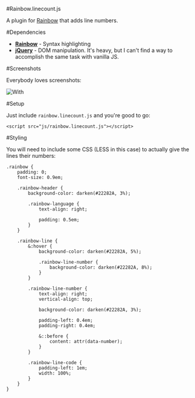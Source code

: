 #Rainbow.linecount.js

A plugin for [Rainbow](https://github.com/ccampbell/rainbow) that adds line numbers.

#Dependencies

 - **[Rainbow](https://github.com/ccampbell/rainbow)** - Syntax highlighting
 - **[jQuery](https://github.com/jquery/jquery)** - DOM manipulation. It's heavy, but I can't find a way to accomplish the same task with vanilla JS.

#Screenshots

Everybody loves screenshots:

![With](https://raw.github.com/Blender3D/rainbow.linenumbers.js/master/screenshots/enabled.png)

#Setup

Just include `rainbow.linecount.js` and you're good to go:

    <script src="js/rainbow.linecount.js"></script>

#Styling

You will need to include some CSS (LESS in this case) to actually give the lines their numbers:

    .rainbow {
        padding: 0;
        font-size: 0.9em;

        .rainbow-header {
            background-color: darken(#22282A, 3%);

            .rainbow-language {
                text-align: right;

                padding: 0.5em;
            }
        }

        .rainbow-line {
            &:hover {
                background-color: darken(#22282A, 5%);

                .rainbow-line-number {
                    background-color: darken(#22282A, 8%);
                }
            }

            .rainbow-line-number {
                text-align: right;
                vertical-align: top;

                background-color: darken(#22282A, 3%);

                padding-left: 0.4em;
                padding-right: 0.4em;

                &::before {
                    content: attr(data-number);
                }
            }

            .rainbow-line-code {
                padding-left: 1em;
                width: 100%;
            }
        }
    }